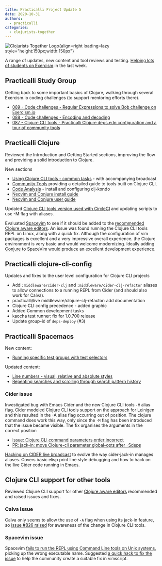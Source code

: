 ```yaml
---
title: Practicalli Project Update 5
date: 2020-10-31
authors:
  - practicalli
categories:
  - clojurists-together
---
```


![Clojurists Together Logo](https://raw.githubusercontent.com/practicalli/graphic-design/live/buttons/practicalli-clojurists-together-button.svg){align=right loading=lazy style="height:150px;width:150px"}

A range of updates, new content and tool reviews and testing.  [Helping lots of students on Exercism](https://exercism.io/profiles/Practicalli) in the last week.

<!-- more -->

## Practicalli Study Group

Getting back to some important basics of Clojure, walking through several Exercism.io coding challenges (to support mentoring efforts there).

* [089 - Code challenges - Regular Expressions to solve Bob challenge on Exercism.io](https://youtu.be/QKBZYSITkRc)
* [088 - Code challenges - Encoding and decoding](https://youtu.be/91wrchRjdtg)
* [087 - Clojure CLI tools - Practicalli Clojure deps.edn configuration and a tour of community tools](https://youtu.be/u5VoFpsntXc)

## Practicalli Clojure
Reviewed the Introduction and Getting Started sections, improving the flow and providing a solid introduction to Clojure.

New sections
* [Using Clojure CLI tools - common tasks](http://practical.li/clojure/clojure-tools/using-clojure-tools/) - with accompanying broadcast
* [Community Tools](https://practical.li/clojure/clojure-tools/install/community-tools/) providing a detailed guide to tools built on Clojure CLI.
* [Code Analysis](https://practical.li/clojure/clojure-tools/install/code-analysis/) - install and configuring clj-kondo
* [Neovim and Conjure install guide](https://practical.li/clojure/clojure-editors/editor-install-guides/neovim-conjure/)
* [Neovim and Conjure user guide](https://practical.li/clojure/clojure-editors/editor-user-guides/neovim-conjure/)

Updated [Clojure CLI tools version used with CircleCI](http://practical.li/clojure/testing/integration-testing/circle-ci/) and updating scripts to use -M flag with aliases.

Evaluated [Spacevim](https://spacevim.org/) to see if it should be added to the [recommended Clojure aware editors](https://practical.li/clojure/clojure-editors/).  An issue was found running the Clojure CLI tools REPL on Linux, along with a quick fix.  Although the configuration of vim packages is excellent and a very impressive overall experience. the Clojure environment is very basic and would welcome modernizing.  Ideally adding [Conjure](https://github.com/Olical/conjure) to SpaceVim would produce an excellent development experience.


## Practicalli clojure-cli-config
Updates and fixes to the user level configuration for Clojure CLI projects

* Add `:middleware/cider-clj` and `:middleware/cider-clj-refactor` aliases to allow connections to a running REPL from Cider (and should also work for Calva).
* practicalli/live middleware/clojure-clj-refactor: add documentation
* Clojure CLI config precedence - added graphic
* Added Common development tasks
* kaocha test runner: fix for 1.0.700 release
* Update group-id of `deps-deploy` (#3)


## Practicalli Spacemacs
New content:
* [Running specific test groups with test selectors](https://practical.li/spacemacs/testing/unit-testing/running-tests/#using-test-selectors-to-run-specific-tests)

Updated content:
* [Line numbers - visual, relative and absolute styles](https://practical.li/spacemacs/install-spacemacs/line-numbers/)
* [Repeating searches and scrolling through search pattern history](https://practical.li/spacemacs/spacemacs-basics/working-with-projects/searching-projects/)

### Cider issue
Investigated bug with Emacs Cider and the new Clojure CLI tools `-M` alias flag.  Cider modeled Clojure CLI tools support on the approach for Leinigen and this resulted in the -A alias flag occurring out of position.  The clojure command does work this way, only since the `-M` flag has been introduced that the issue became visible.  The fix organises the arguments in the correct position
* [Issue: Clojure CLI command parameters order incorrect](https://github.com/clojure-emacs/cider/issues/2916)
* [PR: jack-in: move Clojure-cli parameter global-opts after -Sdeps](https://github.com/clojure-emacs/cider/issues/2917)

[Hacking on CIDER live broadcast](https://youtu.be/XuquYgOSOnc) to evolve the way cider-jack-in manages aliases. Covers basic elisp print line style debugging and how to hack on the live Cider code running in Emacs.

## Clojure CLI support for other tools
Reviewed Clojure CLI support for other [Clojure aware editors](https://practical.li/clojure/clojure-editors/) recommended and raised issues and fixes.

### Calva issue
Calva only seems to allow the use of `-A` flag when using its jack-in feature, so [issue #826 raised](https://github.com/BetterThanTomorrow/calva/issues/826) for awareness of the change in Clojure CLI tools.

### Spacevim issue
Spacevim [fails to run the REPL using Command Line tools on Unix systems](https://github.com/SpaceVim/SpaceVim/issues/3931), picking up the wrong executable name.  Suggested [a quick hack to fix the issue](https://github.com/SpaceVim/SpaceVim/issues/3931#issuecomment-720140933) to help the community create a suitable fix in vimscript.
